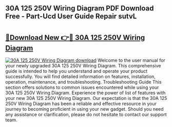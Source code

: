 ## 30A 125 250V Wiring Diagram PDF Download Free - Part-Ucd User Guide Repair sutvL

# <h2><a href="http://dflqrnr.blite.top/?on=30A+125+250V+Wiring+Diagram">🔗Download New 👉🔴 30A 125 250V Wiring Diagram</a></h2>

[![30A 125 250V Wiring Diagram download](https://i.imgur.com/lujVjoI.png)](http://dflqrnr.blite.top/?on=30A+125+250V+Wiring+Diagram)
Welcome to the user manual for your newly upgraded 30A 125 250V Wiring Diagram. This comprehensive guide is intended to help you understand and operate your product successfully. You will find detailed information on features, installation, operation, maintenance, and troubleshooting. Troubleshooting Guide This section offers solutions to common issues encountered while using your 30A 125 250V Wiring Diagram. Experience the power of list of features with your new 30A 125 250V Wiring Diagram. Our expectation is that the 30A 125 250V Wiring Diagram has been a reliable and effective resource in your journey to becoming proficient in using your new gadget. Should you need any assistance or clarification, please do not hesitate to contact our support team.
